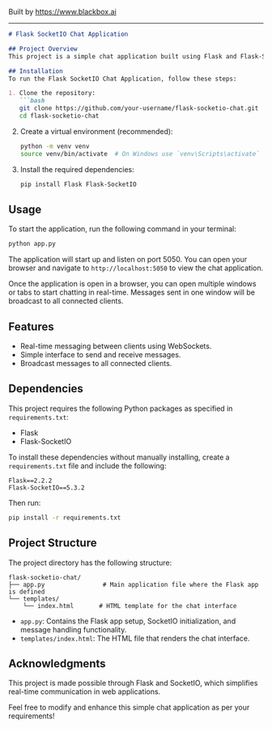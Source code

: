 
Built by https://www.blackbox.ai

---

```markdown
# Flask SocketIO Chat Application

## Project Overview
This project is a simple chat application built using Flask and Flask-SocketIO. It allows users to send messages in real-time via WebSockets. This application serves as an example of how to use Flask with SocketIO to handle bi-directional communication between the server and the clients.

## Installation
To run the Flask SocketIO Chat Application, follow these steps:

1. Clone the repository:
   ```bash
   git clone https://github.com/your-username/flask-socketio-chat.git
   cd flask-socketio-chat
   ```

2. Create a virtual environment (recommended):
   ```bash
   python -m venv venv
   source venv/bin/activate  # On Windows use `venv\Scripts\activate`
   ```

3. Install the required dependencies:
   ```bash
   pip install Flask Flask-SocketIO
   ```

## Usage
To start the application, run the following command in your terminal:

```bash
python app.py
```

The application will start up and listen on port 5050. You can open your browser and navigate to `http://localhost:5050` to view the chat application.

Once the application is open in a browser, you can open multiple windows or tabs to start chatting in real-time. Messages sent in one window will be broadcast to all connected clients.

## Features
- Real-time messaging between clients using WebSockets.
- Simple interface to send and receive messages.
- Broadcast messages to all connected clients.

## Dependencies
This project requires the following Python packages as specified in `requirements.txt`:
- Flask
- Flask-SocketIO

To install these dependencies without manually installing, create a `requirements.txt` file and include the following:
```
Flask==2.2.2
Flask-SocketIO==5.3.2
```

Then run:
```bash
pip install -r requirements.txt
```

## Project Structure
The project directory has the following structure:
```
flask-socketio-chat/
├── app.py                # Main application file where the Flask app is defined
└── templates/
    └── index.html       # HTML template for the chat interface
```

- `app.py`: Contains the Flask app setup, SocketIO initialization, and message handling functionality.
- `templates/index.html`: The HTML file that renders the chat interface.

## Acknowledgments
This project is made possible through Flask and SocketIO, which simplifies real-time communication in web applications.

Feel free to modify and enhance this simple chat application as per your requirements!
```